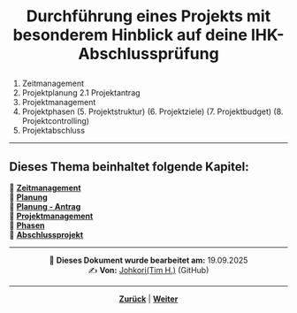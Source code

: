 # <p align="center">Durchführung eines Projekts mit besonderem Hinblick auf deine IHK-Abschlussprüfung</p>

<!--
-> alte Unterpunkte, Übersicht muss noch angepasst / ggf. um weitere Kapitel ergänzt / Reihenfolge überarbeitet werden
-> Einleitung zum Thema
-> Kapitelübersicht in korrektes Format bringen -->

1. Zeitmanagement
2. Projektplanung
    2.1 Projektantrag
3. Projektmanagement
4. Projektphasen
(5. Projektstruktur)
(6. Projektziele)
(7. Projektbudget)
(8. Projektcontrolling)
5. Projektabschluss

---

**Dieses Thema beinhaltet folgende Kapitel:**
---

🔹 [**Zeitmanagement**](/docs/07-methoden_und_projekte/01-projektmanagement/01-zeitmanagement/README.md)<br>
🔹 [**Planung**](/docs/07-methoden_und_projekte/01-projektmanagement/02-planung/README.md) <br>
🔹 [**Planung - Antrag**](/docs/07-methoden_und_projekte/01-projektmanagement/02-planung/01-antrag/README.md) <br>
🔹 [**Projektmanagement**](/docs/07-methoden_und_projekte/01-projektmanagement/03-projektmanagement/README.md) <br>
🔹 [**Phasen**](/docs/07-methoden_und_projekte/01-projektmanagement/04-phasen/README.md) <br>
🔹 [**Abschlussprojekt**](/docs/07-methoden_und_projekte/01-projektmanagement/05-abschlussprojekt/README.md) <br>

---

<p align="center">
📅 <strong>Dieses Dokument wurde bearbeitet am:</strong> 19.09.2025
<br>
✍️ <strong>Von:</strong> <a href="https://github.com/johkori">Johkori(Tim H.)</a> (GitHub)
</p>

---

<p align="center">
<a href="/docs/07-methoden_und_projekte/README.md"><strong>Zurück</strong></a> | 
<a href="/docs/07-methoden_und_projekte/01-projektmanagement/01-zeitmanagement/README.md"><strong>Weiter</strong></a>
</p>
